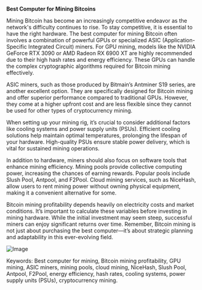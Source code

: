 **Best Computer for Mining Bitcoins**

Mining Bitcoin has become an increasingly competitive endeavor as the network's difficulty continues to rise. To stay competitive, it is essential to have the right hardware. The best computer for mining Bitcoin often involves a combination of powerful GPUs or specialized ASIC (Application-Specific Integrated Circuit) miners. For GPU mining, models like the NVIDIA GeForce RTX 3090 or AMD Radeon RX 6900 XT are highly recommended due to their high hash rates and energy efficiency. These GPUs can handle the complex cryptographic algorithms required for Bitcoin mining effectively.

ASIC miners, such as those produced by Bitmain’s Antminer S19 series, are another excellent option. They are specifically designed for Bitcoin mining and offer superior performance compared to traditional GPUs. However, they come at a higher upfront cost and are less flexible since they cannot be used for other types of cryptocurrency mining.

When setting up your mining rig, it’s crucial to consider additional factors like cooling systems and power supply units (PSUs). Efficient cooling solutions help maintain optimal temperatures, prolonging the lifespan of your hardware. High-quality PSUs ensure stable power delivery, which is vital for sustained mining operations.

In addition to hardware, miners should also focus on software tools that enhance mining efficiency. Mining pools provide collective computing power, increasing the chances of earning rewards. Popular pools include Slush Pool, Antpool, and F2Pool. Cloud mining services, such as NiceHash, allow users to rent mining power without owning physical equipment, making it a convenient alternative for some.

Bitcoin mining profitability depends heavily on electricity costs and market conditions. It’s important to calculate these variables before investing in mining hardware. While the initial investment may seem steep, successful miners can enjoy significant returns over time. Remember, Bitcoin mining is not just about purchasing the best computer—it’s about strategic planning and adaptability in this ever-evolving field.

![Image](https://github.com/user-attachments/assets/590b50a7-4459-4e76-8a31-559aed223621)

Keywords: Best computer for mining, Bitcoin mining profitability, GPU mining, ASIC miners, mining pools, cloud mining, NiceHash, Slush Pool, Antpool, F2Pool, energy efficiency, hash rates, cooling systems, power supply units (PSUs), cryptocurrency mining.